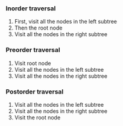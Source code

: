### Inorder traversal
1. First, visit all the nodes in the left subtree
2. Then the root node
3. Visit all the nodes in the right subtree

### Preorder traversal
1. Visit root node
2. Visit all the nodes in the left subtree
3. Visit all the nodes in the right subtree

### Postorder traversal
1. Visit all the nodes in the left subtree
2. Visit all the nodes in the right subtree
3. Visit the root node
